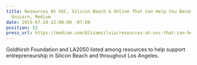 ```yaml
---
title: Resources At USC, Silicon Beach & Online That Can Help You Become The Next
  Unicorn, Medium
date: 2015-07-20 12:00:00 -07:00
position: 53
press_url: https://medium.com/@lisamsilvia/resources-at-usc-that-can-help-you-become-the-next-unicorn-8381226a120b
---
```


Goldhirsh Foundation and LA2050 listed among resources to help support entrepreneurship in Silicon Beach and throughout Los Angeles.
